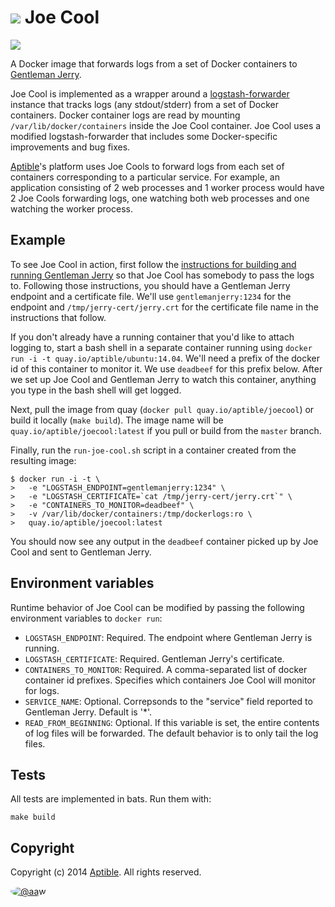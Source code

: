 # ![](https://raw.github.com/aptible/straptible/master/lib/straptible/rails/templates/public.api/icon-60px.png) Joe Cool

![](https://quay.io/repository/aptible/joecool/status?token=c28d9560-c6f8-43bd-8b8c-7111009c47c0)

A Docker image that forwards logs from a set of Docker containers to
[Gentleman Jerry](https://github.com/aptible/gentlemanjerry).

Joe Cool is implemented as a wrapper around a [logstash-forwarder](https://github.com/elasticsearch/logstash-forwarder)
instance that tracks logs (any stdout/stderr) from a set of Docker containers. Docker container logs are
read by mounting `/var/lib/docker/containers` inside the Joe Cool container. Joe Cool uses a modified
logstash-forwarder that includes some Docker-specific improvements and bug fixes.

[Aptible](https://www.aptible.com)'s platform uses Joe Cools to forward logs from each set of containers
corresponding to a particular service. For example, an application consisting of 2 web processes and
1 worker process would have 2 Joe Cools forwarding logs, one watching both web processes and one watching
the worker process.

## Example

To see Joe Cool in action, first follow the
[instructions for building and running Gentleman Jerry](https://github.com/aptible/gentlemanjerry#example)
so that Joe Cool has somebody to pass the logs to. Following those instructions, you should have a
Gentleman Jerry endpoint and a certificate file. We'll use `gentlemanjerry:1234` for the endpoint and
`/tmp/jerry-cert/jerry.crt` for the certificate file name in the instructions that follow.

If you don't already have a running container that you'd like to attach logging to, start a bash shell
in a separate container running using `docker run -i -t quay.io/aptible/ubuntu:14.04`. We'll need a
prefix of the docker id of this container to monitor it. We use `deadbeef` for this prefix below. After
we set up Joe Cool and Gentleman Jerry to watch this container, anything you type in the bash shell will
get logged.

Next, pull the image from quay (`docker pull quay.io/aptible/joecool`) or build it locally
(`make build`). The image name will be `quay.io/aptible/joecool:latest` if you pull or build
from the `master` branch.

Finally, run the `run-joe-cool.sh` script in a container created from the resulting image:

```
$ docker run -i -t \
>   -e "LOGSTASH_ENDPOINT=gentlemanjerry:1234" \
>   -e "LOGSTASH_CERTIFICATE=`cat /tmp/jerry-cert/jerry.crt`" \
>   -e "CONTAINERS_TO_MONITOR=deadbeef" \
>   -v /var/lib/docker/containers:/tmp/dockerlogs:ro \
>   quay.io/aptible/joecool:latest
```

You should now see any output in the `deadbeef` container picked up by Joe Cool and sent to Gentleman
Jerry.

## Environment variables

Runtime behavior of Joe Cool can be modified by passing the following environment variables to
`docker run`:

* `LOGSTASH_ENDPOINT`: Required. The endpoint where Gentleman Jerry is running.
* `LOGSTASH_CERTIFICATE`: Required. Gentleman Jerry's certificate.
* `CONTAINERS_TO_MONITOR`: Required. A comma-separated list of docker container id prefixes. Specifies
   which containers Joe Cool will monitor for logs.
* `SERVICE_NAME`: Optional. Correpsonds to the "service" field reported to Gentleman Jerry. Default
   is '*'.
* `READ_FROM_BEGINNING`: Optional. If this variable is set, the entire contents of log files will be
   forwarded. The default behavior is to only tail the log files.

## Tests

All tests are implemented in bats. Run them with:

    make build

## Copyright

Copyright (c) 2014 [Aptible](https://www.aptible.com). All rights reserved.

[<img src="https://s.gravatar.com/avatar/c386daf18778552e0d2f2442fd82144d?s=60" style="border-radius: 50%;" alt="@aaw" />](https://github.com/aaw)

